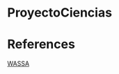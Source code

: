 # ProyectoCiencias


# References
[WASSA](https://saifmohammad.com/WebPages/EmotionIntensity-SharedTask.html)
